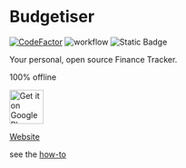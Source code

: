 # Budgetiser

[![CodeFactor](https://www.codefactor.io/repository/github/budgetiser/budgetiser/badge)](https://www.codefactor.io/repository/github/budgetiser/budgetiser)
![workflow](https://github.com/budgetiser/budgetiser/actions/workflows/build-signed-bundle.yml/badge.svg)
![Static Badge](https://img.shields.io/badge/100%25-local-1)


Your personal, open source Finance Tracker.

100% offline

<a href="https://play.google.com/store/apps/details?id=de.budgetiser.budgetiser"><img alt="Get it on Google Play" src="https://play.google.com/intl/en_us/badges/images/generic/en-play-badge.png" height=60px /></a>

[Website](http://budgetiser.de)

see the [how-to](budgetiser/assets/how-to.md)
